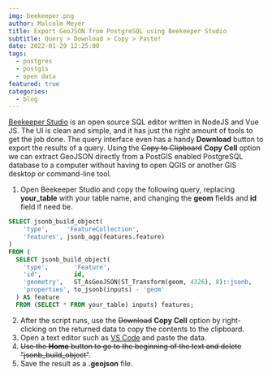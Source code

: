 ```yaml
---
img: beekeeper.png
author: Malcolm Meyer
title: Export GeoJSON from PostgreSQL using Beekeeper Studio
subtitle: Query > Download > Copy > Paste!
date: 2022-01-29 12:25:00
tags:
  - postgres
  - postgis
  - open data
featured: true
categories:
  - blog
---
```

[Beekeeper Studio](https://www.beekeeperstudio.io/) is an open source SQL editor written in NodeJS and Vue JS. The UI is clean and simple, and it has just the right amount of tools to get the job done. The query interface even has a handy **Download** button to export the results of a query. Using the ~~Copy to Clipboard~~ **Copy Cell** option we can extract GeoJSON directly from a PostGIS enabled PostgreSQL database to a computer without having to open QGIS or another GIS desktop or command-line tool.

1. Open Beekeeper Studio and copy the following query, replacing **your_table** with your table name, and changing the **geom** fields and **id** field if need be.

```SQL
SELECT jsonb_build_object(
    'type',     'FeatureCollection',
    'features', jsonb_agg(features.feature)
)
FROM (
  SELECT jsonb_build_object(
    'type',       'Feature',
    'id',         id,
    'geometry',   ST_AsGeoJSON(ST_Transform(geom, 4326), 8)::jsonb,
    'properties', to_jsonb(inputs) - 'geom'
  ) AS feature
  FROM (SELECT * FROM your_table) inputs) features;
```

2. After the script runs, use the ~~Download~~ **Copy Cell** option by right-clicking on the returned data to copy the contents to the clipboard.
3. Open a text editor such as [VS Code](https://code.visualstudio.com/) and paste the data.
4. ~~Use the **Home** button to go to the beginning of the text and delete "jsonb_build_object"~~.
5. Save the result as a **.geojson** file.